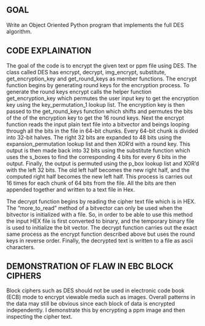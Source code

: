 ## GOAL
Write an Object Oriented Python program that implements the full DES algorithm.

## CODE EXPLAINATION

The goal of the code is to encrypt the given text or ppm file using DES. The class called DES has encrypt, decrypt, img_encrypt, substitute, get_encryption_key and get_round_keys as member functions. The encrypt function begins by generating round keys for the encryption process. To generate the round keys encrypt calls the helper function get_encryption_key which permutes the user input key to get the encryption key using the key_permutation_1 lookup list. The encryption key is then passed to the get_round_keys function which shifts and permutes the bits of the of the encryption key to get the 16 round keys. Next the encrypt function reads the input plain text file into a bitvector and beings looping through all the bits in the file in 64-bit chunks. Every 64-bit chunk is divided into 32-bit halves. The right 32 bits are expanded to 48 bits using the expansion_permutation lookup list and then XOR’d with a round key. This output is then made back into 32 bits using the substitute function which uses the s_boxes to find the corresponding 4 bits for every 6 bits in the output. Finally, the output is permuted using the p_box lookup list and XOR’d with the left 32 bits. The old left half becomes the new right half, and the computed right half becomes the new left half. This process is carries out 16 times for each chunk of 64 bits from the file. All the bits are then appended together and written to a text file in Hex.

The decrypt function begins by reading the cipher text file which is in HEX. The “more_to_read” method of a bitvector can only be used when the bitvector is initialized with a file. So, in order to be able to use this method the input HEX file is first converted to binary, and the temporary binary file is used to initialize the bit vector. The decrypt function carries out the exact same process as the encrypt function described above but uses the round keys in reverse order. Finally, the decrypted text is written to a file as ascii characters.

## DEMONSTRATION OF FLAW IN EBC BLOCK CIPHERS

Block ciphers such as DES should not be used in electronic code book (ECB) mode to encrypt viewable media such as images. Overall patterns in the data may still be obvious since each block of data is encrypted independently. I demonstrate this by encrypting a ppm image and then inspecting the cipher text.
